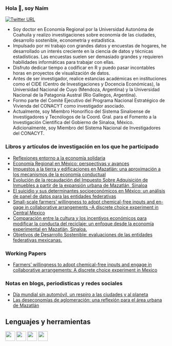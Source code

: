 ### Hola 👋, soy Naím
[![Twitter URL](https://img.shields.io/twitter/url/https/twitter.com/naimmanriquez.svg?style=social&label=Follow%20%40naimmanriquez)](https://twitter.com/naimmanriquez)
<!--
**naimmanriquez/naimmanriquez** is a ✨ _special_ ✨ repository because its `README.md` (this file) appears on your GitHub profile.

Here are some ideas to get you started:

- 🔭 I’m currently working on ...
- 🌱 I’m currently learning ...
- 👯 I’m looking to collaborate on ...
- 🤔 I’m looking for help with ...
- 💬 Ask me about ...
- 📫 How to reach me: ...
- 😄 Pronouns: ...
- ⚡ Fun fact: ...

-->  
* Soy doctor en Economía Regional por la Universidad Autonóma de Coahuila y realizo investigaciones sobre economía de las ciudades, desarrollo sostenible, econometría y estadística.
* Impulsado por mi trabajo con grandes datos y encuestas de hogares, he desarrollado un interés creciente en la ciencia de datos y técnicas estadísticas. Las encuestas suelen ser demasiado grandes y requieren habilidades informáticas para trabajar con ellas. 
* Disfruto dedicar tiempo a codificar en R y puedo pasar incontables horas en proyectos de visualización de datos.
* Antes de ser investigador, realice estancias académicas en instituciones como el CIDE (Centro de Investigaciones y Docencia Económicas), la Universidad Nacional de Cuyo (Mendoza, Argentina) y la Universidad Nacional de la Patagonia Austral (Rio Gallegos, Argentina).
* Formo parte del Comité Ejecutivo del Programa Nacional Estratégico de Vivienda del CONACYT como investigador asociado. 
* Actualmente, soy Miembro Honorífico del Sistema Sinaloense de Investigadores y Tecnólogos de la Coord. Gral. para el Fomento a la Investigación Cientifica del Gobierno de Sinaloa, México. Adicionalmente, soy Miembro del Sistema Nacional de Investigadores del CONACYT. 

### Libros y artículos de investigación en los que he participado
* [Reflexiones entorno a la economía solidaria](http://www.scielo.org.mx/scielo.php?script=sci_arttext&pid=S2007-91762017000200011)
* [Economía Regional en México: perspectivas y avances](http://www.cise.uadec.mx/downloads/LibrosElectronicos/LibroDCL-EconomiaRegional.pdf)
* [Impuestos a la tierra y edificaciones en Mazatlán: una aproximación a los mecanismos de la economía conductual](http://www.erevistas.uadec.mx/index.php/EE/article/view/16)
* [Evolución de la recaudación del Impuesto Sobre Adquisición de Inmuebles a partir de la expansión urbana de Mazatlán, Sinaloa](https://cimexus.umich.mx/index.php/cim1/article/view/352)
* [El suicidio y sus determinantes socioeconómicos en México: un análisis de panel de datos para las entidades federativas](https://www.researchgate.net/profile/Naim-Manriquez-Garcia/publication/349442993_El_suicidio_y_sus_determinantes_socioeconomicos_en_Mexico_un_analisis_de_panel_de_datos_para_las_entidades_federativas_2010-2015/links/603133cba6fdcc37a83f2585/El-suicidio-y-sus-determinantes-socioeconomicos-en-Mexico-un-analisis-de-panel-de-datos-para-las-entidades-federativas-2010-2015.pdf)
* [Small-scale farmers’ willingness to adopt chemical-free inputs and en-gage in collaborative arrangements –A discrete choice experiment in Central Mexico](https://econoquantum.cucea.udg.mx/index.php/EQ/article/view/7254/6781)
* [Comparación entre la cultura y los incentivos económicos para modificar la conducta del reciclaje: un enfoque desde la economía experimental en Mazatlán, Sinaloa.](https://www.researchgate.net/publication/360526063_COMPARACION_ENTRE_LA_CULTURA_Y_LOS_INCENTIVOS_ECONOMICOS_PARA_MODIFICAR_LA_CONDUCTA_DEL_RECICLAJE_UN_ENFOQUE_DESDE_LA_ECONOMIA_EXPERIMENTAL_EN_MAZATLAN_SINALOA)
* [Objetivos de Desarrollo Sostenible: evaluaciones de las entidades federativas mexicanas.](http://www.coltam.edu.mx/wp-content/uploads/2022/11/ODS2_c.pdf)

### Working Papers
* [Farmers’ willingness to adopt chemical-free inputs and engage in collaborative arrangements: A discrete choice experiment in Mexico](https://econpapers.repec.org/scripts/search.pf?ft=naim+manriquez)

### Notas en blogs, periodisticas y redes sociales
* [Día mundial sin automóvil, un respiro a las ciudades y al planeta](https://sonplayas.com/comunidad/dia-mundial-sin-automovil-un-respiro-a-las-ciudades-y-al-planeta/)
* [Las deseconomías de aglomeración: una reflexión para el área urbana de Mazatlán](https://www.entreveredas.com.mx/2022/02/las-deseconomias-de-aglomeracion-una.html)

## Lenguajes y herramientas
<img src="https://upload.wikimedia.org/wikipedia/commons/thumb/1/1b/R_logo.svg/724px-R_logo.svg.png" width="30" height="30"> <img src="https://cdn.icon-icons.com/icons2/2107/PNG/512/file_type_stata_icon_130148.png" width="30" height="30"> <img src="https://diegokoz.github.io/intro_ds_bookdown/img/shiny_logo.png" width="30" height="30"> <img src="https://upload.wikimedia.org/wikipedia/commons/thumb/c/c3/Python-logo-notext.svg/1200px-Python-logo-notext.svg.png" width="30" height="30"> 

